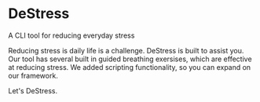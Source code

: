 # DeStress
A CLI tool for reducing everyday stress

Reducing stress is daily life is a challenge. DeStress is built to assist you. Our tool has several built in guided breathing 
exersises, which are effective at reducing stress. We added scripting functionality, so you can expand on our framework. 

Let's DeStress.
